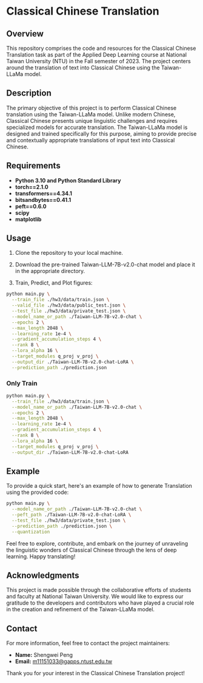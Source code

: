 # Classical Chinese Translation

## Overview

This repository comprises the code and resources for the Classical Chinese Translation task as part of the Applied Deep Learning course at National Taiwan University (NTU) in the Fall semester of 2023. The project centers around the translation of text into Classical Chinese using the Taiwan-LLaMa model.

## Description

The primary objective of this project is to perform Classical Chinese translation using the Taiwan-LLaMa model. Unlike modern Chinese, Classical Chinese presents unique linguistic challenges and requires specialized models for accurate translation. The Taiwan-LLaMa model is designed and trained specifically for this purpose, aiming to provide precise and contextually appropriate translations of input text into Classical Chinese. 

## Requirements

- **Python 3.10 and Python Standard Library**
- **torch==2.1.0**
- **transformers==4.34.1**
- **bitsandbytes==0.41.1**
- **peft==0.6.0**
- **scipy**
- **matplotlib**


## Usage
1. Clone the repository to your local machine.

2. Download the pre-trained Taiwan-LLM-7B-v2.0-chat model and place it in the appropriate directory.

3. Train, Predict, and Plot figures:
```bash
python main.py \
  --train_file ./hw3/data/train.json \
  --valid_file ./hw3/data/public_test.json \
  --test_file ./hw3/data/private_test.json \
  --model_name_or_path ./Taiwan-LLM-7B-v2.0-chat \
  --epochs 2 \
  --max_length 2048 \
  --learning_rate 1e-4 \
  --gradient_accumulation_steps 4 \
  --rank 8 \
  --lora_alpha 16 \
  --target_modules q_proj v_proj \
  --output_dir ./Taiwan-LLM-7B-v2.0-chat-LoRA \
  --prediction_path ./prediction.json
```
### Only Train
```bash
python main.py \
  --train_file ./hw3/data/train.json \
  --model_name_or_path ./Taiwan-LLM-7B-v2.0-chat \
  --epochs 2 \
  --max_length 2048 \
  --learning_rate 1e-4 \
  --gradient_accumulation_steps 4 \
  --rank 8 \
  --lora_alpha 16 \
  --target_modules q_proj v_proj \
  --output_dir ./Taiwan-LLM-7B-v2.0-chat-LoRA
```

## Example
To provide a quick start, here's an example of how to generate  Translation using the provided code:
```bash
python main.py \
  --model_name_or_path ./Taiwan-LLM-7B-v2.0-chat \
  --peft_path ./Taiwan-LLM-7B-v2.0-chat-LoRA \
  --test_file ./hw3/data/private_test.json \
  --prediction_path ./prediction.json \
  --quantization
```

Feel free to explore, contribute, and embark on the journey of unraveling the linguistic wonders of Classical Chinese through the lens of deep learning. Happy translating!
## Acknowledgments

This project is made possible through the collaborative efforts of students and faculty at National Taiwan University. We would like to express our gratitude to the developers and contributors who have played a crucial role in the creation and refinement of the Taiwan-LLaMa model.

## Contact

For more information, feel free to contact the project maintainers:

- **Name:** Shengwei Peng
- **Email:** m11151033@gapps.ntust.edu.tw

Thank you for your interest in the Classical Chinese Translation project!